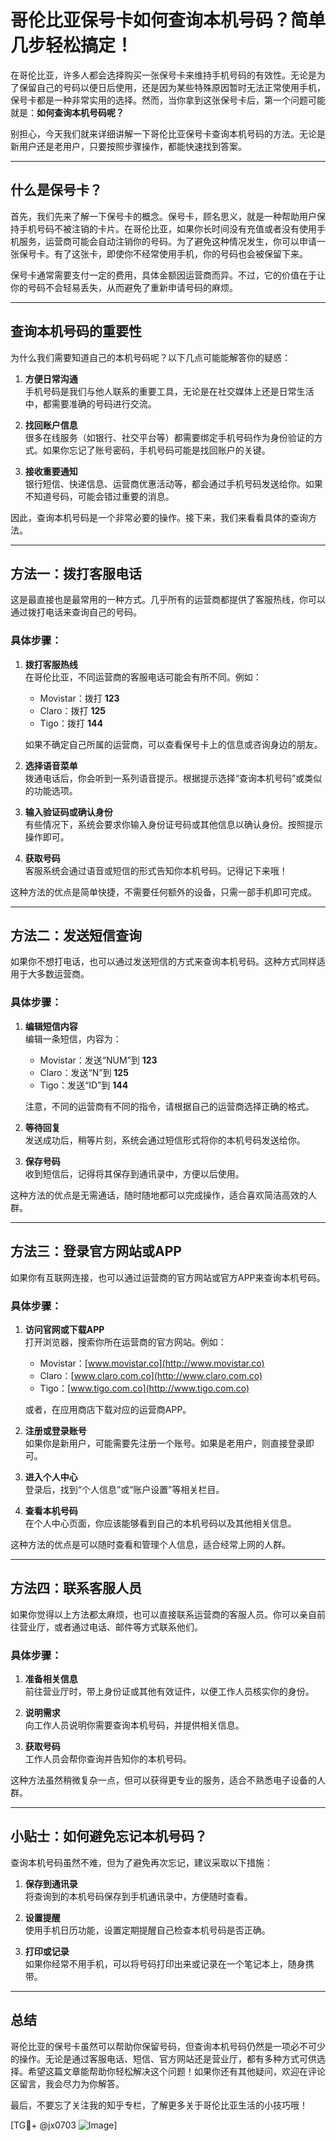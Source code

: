 # 哥伦比亚保号卡如何查询本机号码？简单几步轻松搞定！

在哥伦比亚，许多人都会选择购买一张保号卡来维持手机号码的有效性。无论是为了保留自己的号码以便日后使用，还是因为某些特殊原因暂时无法正常使用手机，保号卡都是一种非常实用的选择。然而，当你拿到这张保号卡后，第一个问题可能就是：**如何查询本机号码呢？**

别担心，今天我们就来详细讲解一下哥伦比亚保号卡查询本机号码的方法。无论是新用户还是老用户，只要按照步骤操作，都能快速找到答案。

---

## 什么是保号卡？

首先，我们先来了解一下保号卡的概念。保号卡，顾名思义，就是一种帮助用户保持手机号码不被注销的卡片。在哥伦比亚，如果你长时间没有充值或者没有使用手机服务，运营商可能会自动注销你的号码。为了避免这种情况发生，你可以申请一张保号卡。有了这张卡，即使你不经常使用手机，你的号码也会被保留下来。

保号卡通常需要支付一定的费用，具体金额因运营商而异。不过，它的价值在于让你的号码不会轻易丢失，从而避免了重新申请号码的麻烦。

---

## 查询本机号码的重要性

为什么我们需要知道自己的本机号码呢？以下几点可能能解答你的疑惑：

1. **方便日常沟通**  
   手机号码是我们与他人联系的重要工具，无论是在社交媒体上还是日常生活中，都需要准确的号码进行交流。

2. **找回账户信息**  
   很多在线服务（如银行、社交平台等）都需要绑定手机号码作为身份验证的方式。如果你忘记了账号密码，手机号码可能是找回账户的关键。

3. **接收重要通知**  
   银行短信、快递信息、运营商优惠活动等，都会通过手机号码发送给你。如果不知道号码，可能会错过重要的消息。

因此，查询本机号码是一个非常必要的操作。接下来，我们来看看具体的查询方法。

---

## 方法一：拨打客服电话

这是最直接也是最常用的一种方式。几乎所有的运营商都提供了客服热线，你可以通过拨打电话来查询自己的号码。

### 具体步骤：
1. **拨打客服热线**  
   在哥伦比亚，不同运营商的客服电话可能会有所不同。例如：
   - Movistar：拨打 **123**
   - Claro：拨打 **125**
   - Tigo：拨打 **144**
   
   如果不确定自己所属的运营商，可以查看保号卡上的信息或咨询身边的朋友。

2. **选择语音菜单**  
   拨通电话后，你会听到一系列语音提示。根据提示选择“查询本机号码”或类似的功能选项。

3. **输入验证码或确认身份**  
   有些情况下，系统会要求你输入身份证号码或其他信息以确认身份。按照提示操作即可。

4. **获取号码**  
   客服系统会通过语音或短信的形式告知你本机号码。记得记下来哦！

这种方法的优点是简单快捷，不需要任何额外的设备，只需一部手机即可完成。

---

## 方法二：发送短信查询

如果你不想打电话，也可以通过发送短信的方式来查询本机号码。这种方式同样适用于大多数运营商。

### 具体步骤：
1. **编辑短信内容**  
   编辑一条短信，内容为：
   - Movistar：发送“NUM”到 **123**
   - Claro：发送“N”到 **125**
   - Tigo：发送“ID”到 **144**
   
   注意，不同的运营商有不同的指令，请根据自己的运营商选择正确的格式。

2. **等待回复**  
   发送成功后，稍等片刻，系统会通过短信形式将你的本机号码发送给你。

3. **保存号码**  
   收到短信后，记得将其保存到通讯录中，方便以后使用。

这种方法的优点是无需通话，随时随地都可以完成操作，适合喜欢简洁高效的人群。

---

## 方法三：登录官方网站或APP

如果你有互联网连接，也可以通过运营商的官方网站或官方APP来查询本机号码。

### 具体步骤：
1. **访问官网或下载APP**  
   打开浏览器，搜索你所在运营商的官方网站。例如：
   - Movistar：[www.movistar.co](http://www.movistar.co)
   - Claro：[www.claro.com.co](http://www.claro.com.co)
   - Tigo：[www.tigo.com.co](http://www.tigo.com.co)

   或者，在应用商店下载对应的运营商APP。

2. **注册或登录账号**  
   如果你是新用户，可能需要先注册一个账号。如果是老用户，则直接登录即可。

3. **进入个人中心**  
   登录后，找到“个人信息”或“账户设置”等相关栏目。

4. **查看本机号码**  
   在个人中心页面，你应该能够看到自己的本机号码以及其他相关信息。

这种方法的优点是可以随时查看和管理个人信息，适合经常上网的人群。

---

## 方法四：联系客服人员

如果你觉得以上方法都太麻烦，也可以直接联系运营商的客服人员。你可以亲自前往营业厅，或者通过电话、邮件等方式联系他们。

### 具体步骤：
1. **准备相关信息**  
   前往营业厅时，带上身份证或其他有效证件，以便工作人员核实你的身份。

2. **说明需求**  
   向工作人员说明你需要查询本机号码，并提供相关信息。

3. **获取号码**  
   工作人员会帮你查询并告知你的本机号码。

这种方法虽然稍微复杂一点，但可以获得更专业的服务，适合不熟悉电子设备的人群。

---

## 小贴士：如何避免忘记本机号码？

查询本机号码虽然不难，但为了避免再次忘记，建议采取以下措施：

1. **保存到通讯录**  
   将查询到的本机号码保存到手机通讯录中，方便随时查看。

2. **设置提醒**  
   使用手机日历功能，设置定期提醒自己检查本机号码是否正确。

3. **打印或记录**  
   如果你经常不用手机，可以将号码打印出来或记录在一个笔记本上，随身携带。

---

## 总结

哥伦比亚的保号卡虽然可以帮助你保留号码，但查询本机号码仍然是一项必不可少的操作。无论是通过客服电话、短信、官方网站还是营业厅，都有多种方式可供选择。希望这篇文章能帮助你轻松解决这个问题！如果你还有其他疑问，欢迎在评论区留言，我会尽力为你解答。

最后，不要忘了关注我的知乎专栏，了解更多关于哥伦比亚生活的小技巧哦！

[TG💪+ @jx0703 ![Image](https://github.com/user-attachments/assets/dbca1d08-cadb-493c-b0ec-ad6f7a83f270)]
